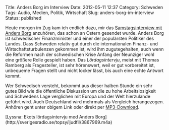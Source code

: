 Title: Anders Borg im Interview
Date: 2012-05-11 12:37
Category: Schweden
Tags: Audio, Medien, Politik, Wirtschaft
Slug: anders-borg-im-interview
Status: published

Heute morgen im Zug kam ich endlich dazu, mir das [Samstagsinterview mit
Anders
Borg](http://sverigesradio.se/sida/artikel.aspx?programid=3071&artikel=5051717)
anzuhören, das schon an Ostern gesendet wurde. Anders Borg ist
schwedischer Finanzminister und einer der populärsten Politiker des
Landes. Dass Schweden relativ gut durch die internationalen Finanz- und
Wirtschaftsturbulenzen gekommen ist, wird ihm zugutegehalten, auch wenn
die Reformen nach der schwedischen Krise Anfang der Neunziger wohl eine
größere Rolle gespielt haben. Das *Lördagsintervju*, meist mit Thomas
Ramberg als Fragesteller, ist sehr hörenswert, weil er gut vorbereitet
ist, unbequeme Fragen stellt und nicht locker lässt, bis auch eine echte
Antwort kommt.

Wer Schwedisch versteht, bekommt aus dieser halben Stunde ein sehr gutes
Bild wie die öffentliche Diskussion um die zu hohe Arbeitslosigkeit und
Schwedens Lage verglichen mit Europa und der Welt hierzulande geführt
wird. Auch Deutschland wird mehrmals als Vergleich herangezogen. Anhören
geht unter obigem Link oder direkt per
[MP3-Download](http://sverigesradio.se/topsy/ljudfil/3867785.mp3).

<!--more Eingebetteter Abspieler nach dem Klick &raquo; -->

<p>
<object classid="clsid:d27cdb6e-ae6d-11cf-96b8-444553540000" codebase="http://download.macromedia.com/pub/shockwave/cabs/flash/swflash.cab#version=10,0,0,0" width="475" height="218" id="srembeddedplayer" align="middle">
<param name="allowFullScreen" value="false"></param><param name="movie" value="http://sverigesradio.se/api/flash/player_embed.swf?8"></param><param name="quality" value="high"></param><param name="flashvars" value="playlist=http%3a%2f%2fsverigesradio.se%2fapi%2fradio%2fradio.aspx%3ftype%3dbroadcast%26id%3d3867969%26codingformat%3d.m4a%26metafile%3dasx%26preview%3ddb"></param>

<object name="flash" data="http://sverigesradio.se/api/flash/player_embed.swf?8" width="475" height="218" type="application/x-shockwave-flash">
<param name="allowFullScreen" value="false"></param><param name="movie" value="http://sverigesradio.se/api/flash/player_embed.swf?8"></param><param name="quality" value="high"></param><param name="flashvars" value="playlist=http%3a%2f%2fsverigesradio.se%2fapi%2fradio%2fradio.aspx%3ftype%3dbroadcast%26id%3d3867969%26codingformat%3d.m4a%26metafile%3dasx%26preview%3ddb"></param><param name="pluginurl" value="http://get.adobe.com/se/flashplayer/"></param>[Lyssna:
Ekots lördagsintervju med Anders
Borg](http://sverigesradio.se/topsy/ljudfil/3867969.m4a)

</object>
</object>
</p>

